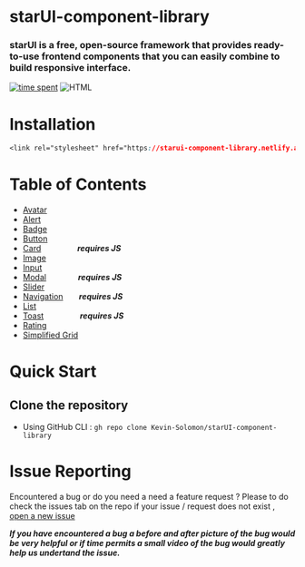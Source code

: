 # starUI-component-library

### starUI is a free, open-source framework that provides ready-to-use frontend components that you can easily combine to build responsive interface.

[![time spent](https://wakatime.com/badge/user/1773f973-ffcf-4a9c-b61a-8e4fdc1ecf3e/project/97b2d7a5-9e1e-4d27-87e4-2fa0333a078a.svg)](https://wakatime.com/badge/user/1773f973-ffcf-4a9c-b61a-8e4fdc1ecf3e/project/97b2d7a5-9e1e-4d27-87e4-2fa0333a078a)
![HTML](https://img.shields.io/badge/HTML-HTML-orange)

# Installation

```css
<link rel="stylesheet" href="https://starui-component-library.netlify.app/index.css">
```

# Table of Contents

- [Avatar](https://starui-component-library.netlify.app/pages/avatar/avatar.html)
- [Alert](https://starui-component-library.netlify.app/pages/alert/alert.html)
- [Badge](https://starui-component-library.netlify.app/pages/badge/badge.html)
- [Button](https://starui-component-library.netlify.app/pages/button/button.html)
- [Card](https://starui-component-library.netlify.app/pages/cards/cards.html) &emsp;&emsp;&emsp;&emsp; **_requires JS_**
- [Image](https://starui-component-library.netlify.app/pages/image/image.html)
- [Input](https://starui-component-library.netlify.app/pages/input/input.html)
- [Modal](https://starui-component-library.netlify.app/pages/modal/modal.html)&emsp;&emsp;&emsp;&emsp;**_requires JS_**
- [Slider](https://starui-component-library.netlify.app/pages/slider/slider.html)
- [Navigation](https://starui-component-library.netlify.app/pages/navigation/navigation.html)&emsp;&emsp;**_requires JS_**
- [List](https://starui-component-library.netlify.app/pages/list/list.html)
- [Toast](https://starui-component-library.netlify.app/pages/toast/toast.html) &emsp;&emsp;&emsp;&emsp; **_requires JS_**
- [Rating](https://starui-component-library.netlify.app/pages/rating/rating.html)
- [Simplified Grid](https://starui-component-library.netlify.app/pages/grid/grid.html)

# Quick Start

## Clone the repository

- Using GitHub CLI : `gh repo clone Kevin-Solomon/starUI-component-library`

# Issue Reporting

Encountered a bug or do you need a need a feature request ? Please to do check the issues tab on the repo if your issue / request does not exist , [open a new issue](https://github.com/Kevin-Solomon/starUI-component-library/issues/new)

**_If you have encountered a bug a before and after picture of the bug would be very helpful or if time permits a small video of the bug would greatly help us undertand the issue._**

